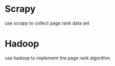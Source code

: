# Scrapy

use scrapy to collect page rank data set

# Hadoop

use hadoop to implement the page rank algorithm
